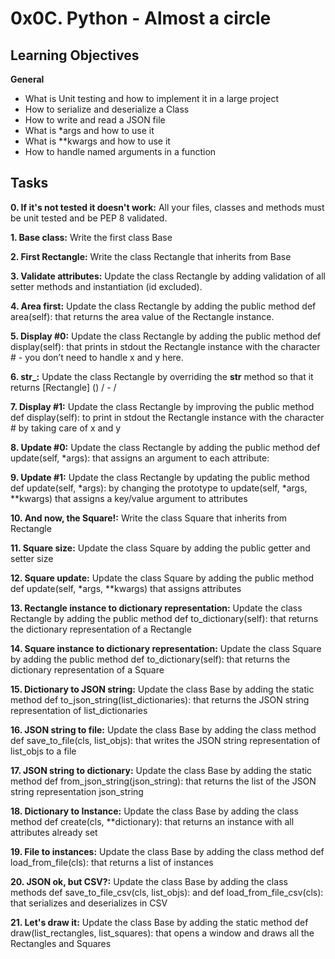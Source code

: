 # 0x0C. Python - Almost a circle

## Learning Objectives
**General**

* What is Unit testing and how to implement it in a large project
* How to serialize and deserialize a Class
* How to write and read a JSON file
* What is *args and how to use it
* What is **kwargs and how to use it
* How to handle named arguments in a function

## Tasks
**0. If it's not tested it doesn't work:**
All your files, classes and methods must be unit tested and be PEP 8 validated.

**1. Base class:**
Write the first class Base

**2. First Rectangle:**
Write the class Rectangle that inherits from Base

**3. Validate attributes:**
Update the class Rectangle by adding validation of all setter methods and instantiation (id excluded).

**4. Area first:**
Update the class Rectangle by adding the public method def area(self): that returns the area value of the Rectangle instance.

**5. Display #0:**
Update the class Rectangle by adding the public method def display(self): that prints in stdout the Rectangle instance with the character # - you don’t need to handle x and y here.

**6. __str___:**
Update the class Rectangle by overriding the __str__ method so that it returns [Rectangle] (<id>) <x>/<y> - <width>/<height>

**7. Display #1:**
Update the class Rectangle by improving the public method def display(self): to print in stdout the Rectangle instance with the character # by taking care of x and y

**8. Update #0:**
Update the class Rectangle by adding the public method def update(self, *args): that assigns an argument to each attribute:

**9. Update #1:**
Update the class Rectangle by updating the public method def update(self, *args): by changing the prototype to update(self, *args, **kwargs) that assigns a key/value argument to attributes

**10. And now, the Square!:**
Write the class Square that inherits from Rectangle

**11. Square size:**
Update the class Square by adding the public getter and setter size

**12. Square update:**
Update the class Square by adding the public method def update(self, *args, **kwargs) that assigns attributes

**13. Rectangle instance to dictionary representation:**
Update the class Rectangle by adding the public method def to_dictionary(self): that returns the dictionary representation of a Rectangle

**14. Square instance to dictionary representation:**
Update the class Square by adding the public method def to_dictionary(self): that returns the dictionary representation of a Square

**15. Dictionary to JSON string:**
Update the class Base by adding the static method def to_json_string(list_dictionaries): that returns the JSON string representation of list_dictionaries

**16. JSON string to file:**
Update the class Base by adding the class method def save_to_file(cls, list_objs): that writes the JSON string representation of list_objs to a file

**17. JSON string to dictionary:**
Update the class Base by adding the static method def from_json_string(json_string): that returns the list of the JSON string representation json_string

**18. Dictionary to Instance:**
Update the class Base by adding the class method def create(cls, **dictionary): that returns an instance with all attributes already set

**19. File to instances:**
Update the class Base by adding the class method def load_from_file(cls): that returns a list of instances

**20. JSON ok, but CSV?:**
Update the class Base by adding the class methods def save_to_file_csv(cls, list_objs): and def load_from_file_csv(cls): that serializes and deserializes in CSV

**21. Let's draw it:**
Update the class Base by adding the static method def draw(list_rectangles, list_squares): that opens a window and draws all the Rectangles and Squares
